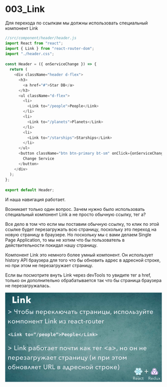 # 003_Link

Для перехода по ссылкам мы должны использовать специальный компонент Link

```js
//src/component/header/header.js
import React from "react";
import { Link } from "react-router-dom";
import "./header.css";

const Header = ({ onServiceChange }) => {
  return (
    <div className="header d-flex">
      <h3>
        <a href="#">Star DB</a>
      </h3>
      <ul className="d-flex">
        <li>
          <Link to="/people">People</Link>
        </li>
        <li>
          <Link to="/planets">Planets</Link>
        </li>
        <li>
          <Link to="/starships">Starships</Link>
        </li>
      </ul>
      <button className="btn btn-primary bt-sm" onClick={onServiceChange}>
        Change Service
      </button>
    </div>
  );
};

export default Header;

```

И наша навигация работает. 

Возникает только один вопрос. Зачем нужно было использовать специальный компонент Link а не просто обычную ссылку, тег a?

Все дело в том что если мы поставим обычную ссылку, то клик по этой ссылке будет перезагружать всю страницу, поскольку это переход на новую страницу в браузере. Но поскольку мы с вами делаем Single Page Application,  то мы не хотим что бы пользователь в действительности покидал нашу страницу.

Компонент Link это немного более умный компонент. Он использует history API браузера для того что бы обновить адрес в адресной строке, но при этом не перезагружает страницу.

Если вы посмотрите внуть Link через devTools то увидите тег а href, только он дополнительно обрабатывается так что бы страница браузера не перезагружалась.

![](img/001.jpg)

